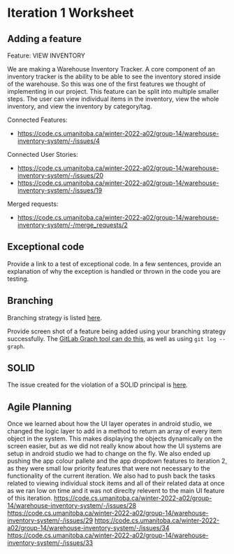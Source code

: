 Iteration 1 Worksheet
=====================

Adding a feature
-----------------
Feature: VIEW INVENTORY

We are making a Warehouse Inventory Tracker. A core component of an inventory tracker is the ability to be able to see the inventory stored inside of the warehouse. So this was one of the first features we thought of implementing in our project. This feature can be split into multiple smaller steps. The user can view individual items in the inventory, view the whole inventory, and view the inventory by category/tag.

Connected Features:
- https://code.cs.umanitoba.ca/winter-2022-a02/group-14/warehouse-inventory-system/-/issues/4

Connected User Stories:
- https://code.cs.umanitoba.ca/winter-2022-a02/group-14/warehouse-inventory-system/-/issues/20
- https://code.cs.umanitoba.ca/winter-2022-a02/group-14/warehouse-inventory-system/-/issues/19

Merged requests:
- https://code.cs.umanitoba.ca/winter-2022-a02/group-14/warehouse-inventory-system/-/merge_requests/2

Exceptional code
----------------

Provide a link to a test of exceptional code. In a few sentences,
provide an explanation of why the exception is handled or thrown
in the code you are testing.

Branching
----------

Branching strategy is listed [here](https://code.cs.umanitoba.ca/winter-2022-a02/group-14/warehouse-inventory-system/-/blob/main/README.md).

Provide screen shot of a feature being added using your branching strategy
successfully. The [GitLab Graph tool can do this](https://code.cs.umanitoba.ca/comp3350-summer2019/cook-eBook/-/network/develop),
as well as using `git log --graph`.

SOLID
-----

The issue created for the violation of a SOLID principal is [here](https://code.cs.umanitoba.ca/winter-2022-a02/group-15/simple-forum/-/issues/16).


Agile Planning
--------------

Once we learned about how the UI layer operates in android studio, we changed the logic layer to add in a method to return an array of every item object in the system. This makes displaying the objects dynamically on the screen easier, but as we did not really know about how the UI systems are setup in android studio we had to change on the fly. We also ended up pushing the app colour pallete and the app dropdown features to iteration 2, as they were small low priority features that were not necessary to the functionality of the current iteration. We also had to push back the tasks related to viewing individual stock items and all of their related data at once as we ran low on time and it was not direclty relevent to the main UI feature of this iteration.
https://code.cs.umanitoba.ca/winter-2022-a02/group-14/warehouse-inventory-system/-/issues/28
https://code.cs.umanitoba.ca/winter-2022-a02/group-14/warehouse-inventory-system/-/issues/29
https://code.cs.umanitoba.ca/winter-2022-a02/group-14/warehouse-inventory-system/-/issues/34
https://code.cs.umanitoba.ca/winter-2022-a02/group-14/warehouse-inventory-system/-/issues/33

